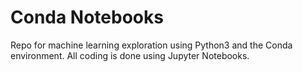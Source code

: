 # Conda Notebooks
Repo for machine learning exploration using Python3 and the Conda environment. All coding is done using Jupyter Notebooks.
